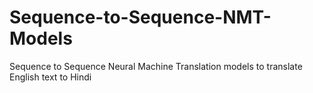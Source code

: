 # Sequence-to-Sequence-NMT-Models
Sequence to Sequence Neural Machine Translation models to translate English text to Hindi
